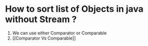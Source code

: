 # How to sort list of Objects in java without Stream ?


1. We can use either Comparator or Comparable
2. [[Comparator Vs Comparable]]


